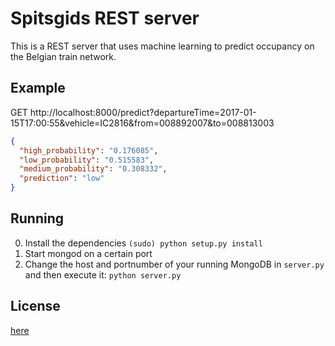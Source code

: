 # Spitsgids REST server

This is a REST server that uses machine learning to predict occupancy on the Belgian train network.

## Example

GET http://localhost:8000/predict?departureTime=2017-01-15T17:00:55&vehicle=IC2816&from=008892007&to=008813003
```json
{
  "high_probability": "0.176085",
  "low_probability": "0.515583",
  "medium_probability": "0.308332",
  "prediction": "low"
}
```

## Running

0. Install the dependencies `(sudo) python setup.py install`
1. Start mongod on a certain port
2. Change the host and portnumber of your running MongoDB in `server.py` and then execute it: `python server.py`

## License

[here](LICENSE.txt)
